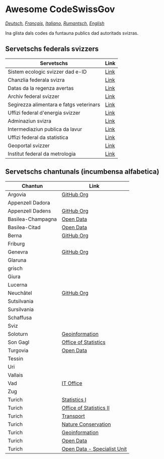 # Awesome CodeSwissGov

_[Deutsch](./README.de.md)_, _[Français](./README.fr.md)_, _[Italiano](./README.it.md)_, _[Rumantsch](./README.rm.md)_, _[English](./README.md)_

Ina glista dals codes da funtauna publics dad autoritads svizras.

## Servetschs federals svizzers

| Servetschs                              | Link                                            |
| --------------------------------------- | ----------------------------------------------- |
| Sistem ecologic svizzer dad e-ID        | [Link](https://github.com/e-id-admin)           |
| Chanzlia federala svizra                | [Link](https://github.com/swiss)                |
| Datas da la regenza avertas             | [Link](https://github.com/ogdch)                |
| Archiv federal svizzer                  | [Link](https://github.com/SwissFederalArchives) |
| Segirezza alimentara e fatgs veterinars | [Link](https://github.com/BLV-OSAV-USAV)        |
| Uffizi federal d'energia svizzer        | [Link](https://github.com/SFOE)                 |
| Adminaziun svizra                       | [Link](https://github.com/admin-ch)             |
| Intermediaziun publica da lavur         | [Link](https://github.com/alv-ch)               |
| Uffizi federal da statistica            | [Link](https://github.com/BFS-SHS-MSAS)         |
| Geoportal svizzer                       | [Link](https://github.com/geoadmin)             |
| Institut federal da metrologia          | [Link](https://github.com/metas-ch)             |

## Servetschs chantunals (incumbensa alfabetica)

| Chantun           | Link                                                            |
| ----------------- | --------------------------------------------------------------- |
| Argovia           | [GitHub Org](https://github.com/kanton-aargau)                  |
| Appenzell Dadora  |                                                                 |
| Appenzell Dadens  | [GitHub Org](https://github.com/KTAI-GIS)                       |
| Basilea-Champagna | [Open Data](https://github.com/ogd-bl)                          |
| Basilea-Citad     | [Open Data](https://github.com/opendatabs)                      |
| Berna             | [GitHub Org](https://github.com/kanton-bern)                    |
| Friburg           |                                                                 |
| Genevra           | [GitHub Org](https://github.com/republique-et-canton-de-geneve) |
| Glaruna           |                                                                 |
| grisch            |                                                                 |
| Giura             |                                                                 |
| Lucerna           |                                                                 |
| Neuchâtel         | [GitHub Org](https://github.com/sitn)                           |
| Sutsilvania       |                                                                 |
| Sursilvania       |                                                                 |
| Schaffusa         |                                                                 |
| Sviz              |                                                                 |
| Soloturn          | [Geoinformation](https://github.com/sogis)                      |
| Son Gagl          | [Office of Statistics](https://github.com/statistikSG)          |
| Turgovia          | [Open Data](https://github.com/ogdtg)                           |
| Tessin            |                                                                 |
| Uri               |                                                                 |
| Vallais           |                                                                 |
| Vad               | [IT Office](https://github.com/dsi-vd)                          |
| Zug               |                                                                 |
| Turich            | [Statistics I](https://github.com/statistikstadtzuerich)        |
| Turich            | [Office of Statistics II](https://github.com/statistikZH)       |
| Turich            | [Transport](https://github.com/VerkehrsbetriebeZuerich)         |
| Turich            | [Nature Conservation](https://github.com/FNSKtZH)               |
| Turich            | [Geoinformation](https://github.com/gisktzh)                    |
| Turich            | [Open Data](https://github.com/opendatazurich)                  |
| Turich            | [Open Data - Specialist Unit](https://github.com/openZH)        |
